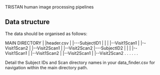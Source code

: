 TRISTAN human image processing pipelines


Data structure
--------------

The data should be organised as follows:


MAIN DIRECTORY
  |
  |header.csv
  | 
  |---SubjectID1
  |	|
  |	|--Visit1Scan1
  |	|--Visit1Scan2
  |	|--Visit2Scan1
  |	|--Visit2Scan2
  |---SubjectID2
  |	|
  |	|--Visit1Scan1
  |	|--Visit1Scan2
  |	|--Visit2Scan1
  |	|--Visit2Scan2
  .	.
  .	.
  .	.

Detail the Subject IDs and Scan directory names in your data_finder.csv for 
navigation within the main directory path.

